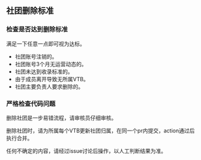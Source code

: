 ## 社团删除标准

### 检查是否达到删除标准

满足一下任意一点即可视为达标。

- 社团账号注销的。
- 社团账号3个月无运营动态的。
- 社团未达到收录标准的。
- 由于成员离开导致无所属VTB。
- 社团主要负责人要求删除的。

### 严格检查代码问题

删除社团是一步易错流程，请审核员仔细审核。

删除社团时，请为所属每个VTB更新社团归属，在同一个pr内提交，action通过后执行合并。

任何不确定的内容，请经过issue讨论后操作，以人工判断结果为准。
